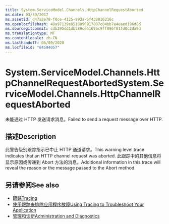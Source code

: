 ```yaml
---
title: System.ServiceModel.Channels.HttpChannelRequestAborted
ms.date: 03/30/2017
ms.assetid: d47a2e78-f0ce-4125-893a-5f438016216c
ms.openlocfilehash: 48a97139e8518096917887c04bb7e4eaed196d8d
ms.sourcegitcommit: cdb295dd1db589ce5169ac9ff096f01fd0c2da9d
ms.translationtype: MT
ms.contentlocale: zh-CN
ms.lasthandoff: 06/09/2020
ms.locfileid: "84594057"
---
```

# <a name="systemservicemodelchannelshttpchannelrequestaborted"></a><span data-ttu-id="d391a-102">System.ServiceModel.Channels.HttpChannelRequestAborted</span><span class="sxs-lookup"><span data-stu-id="d391a-102">System.ServiceModel.Channels.HttpChannelRequestAborted</span></span>
<span data-ttu-id="d391a-103">未能通过 HTTP 发送请求消息。</span><span class="sxs-lookup"><span data-stu-id="d391a-103">Failed to send a request message over HTTP.</span></span>  
  
## <a name="description"></a><span data-ttu-id="d391a-104">描述</span><span class="sxs-lookup"><span data-stu-id="d391a-104">Description</span></span>  
 <span data-ttu-id="d391a-105">此警告级别跟踪指示已中止 HTTP 通道请求。</span><span class="sxs-lookup"><span data-stu-id="d391a-105">This warning level trace indicates that an HTTP channel request was aborted.</span></span> <span data-ttu-id="d391a-106">此跟踪中的其他信息将显示原因或传递到 Abort 方法的消息。</span><span class="sxs-lookup"><span data-stu-id="d391a-106">Additional information in this trace will reveal the reason or the message passed to the Abort method.</span></span>  
  
## <a name="see-also"></a><span data-ttu-id="d391a-107">另请参阅</span><span class="sxs-lookup"><span data-stu-id="d391a-107">See also</span></span>

- [<span data-ttu-id="d391a-108">跟踪</span><span class="sxs-lookup"><span data-stu-id="d391a-108">Tracing</span></span>](index.md)
- [<span data-ttu-id="d391a-109">使用跟踪来排除应用程序故障</span><span class="sxs-lookup"><span data-stu-id="d391a-109">Using Tracing to Troubleshoot Your Application</span></span>](using-tracing-to-troubleshoot-your-application.md)
- [<span data-ttu-id="d391a-110">管理和诊断</span><span class="sxs-lookup"><span data-stu-id="d391a-110">Administration and Diagnostics</span></span>](../index.md)

